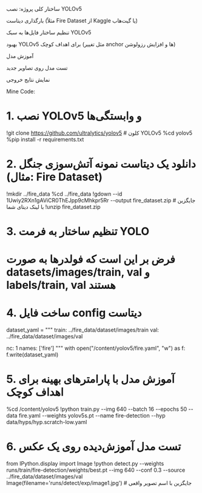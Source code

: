  ساختار کلی پروژه:
نصب YOLOv5

بارگذاری دیتاست (مثلاً Fire Dataset از Kaggle یا گیت‌هاب)

تنظیم ساختار فایل‌ها به سبک YOLOv5

بهبود YOLOv5 برای اهداف کوچک (مثل تغییر anchor ها و افزایش رزولوشن)

آموزش مدل

تست مدل روی تصاویر جدید

نمایش نتایج خروجی

Mine Code:
# 1. نصب YOLOv5 و وابستگی‌ها
!git clone https://github.com/ultralytics/yolov5  # کلون YOLOv5
%cd yolov5
%pip install -r requirements.txt

# 2. دانلود یک دیتاست نمونه آتش‌سوزی جنگل (مثال: Fire Dataset)
!mkdir ../fire_data
%cd ../fire_data
!gdown --id 1Uwiy2RXn1gAViCR0ThEJpp9cMhkpr5Rr --output fire_dataset.zip  # جایگزین با لینک دیتای شما
!unzip fire_dataset.zip

# 3. تنظیم ساختار به فرمت YOLO
# فرض بر این است که فولدرها به صورت datasets/images/train, val و labels/train, val هستند

# 4. ساخت فایل config دیتاست
dataset_yaml = """
train: ../fire_data/dataset/images/train
val: ../fire_data/dataset/images/val

nc: 1
names: ['fire']
"""
with open("/content/yolov5/fire.yaml", "w") as f:
    f.write(dataset_yaml)

# 5. آموزش مدل با پارامترهای بهینه برای اهداف کوچک
%cd /content/yolov5
!python train.py --img 640 --batch 16 --epochs 50 --data fire.yaml --weights yolov5s.pt --name fire-detection --hyp data/hyps/hyp.scratch-low.yaml

# 6. تست مدل آموزش‌دیده روی یک عکس
from IPython.display import Image
!python detect.py --weights runs/train/fire-detection/weights/best.pt --img 640 --conf 0.3 --source ../fire_data/dataset/images/val
Image(filename='runs/detect/exp/image1.jpg')  # جایگزین با اسم تصویر واقعی

